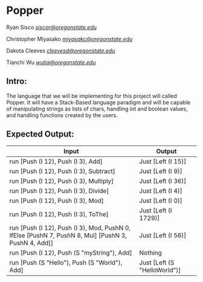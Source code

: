 # Popper

Ryan Sisco *siscor@oregonstate.edu*

Christopher Miyasako *miyasakc@oregonstate.edu*

Dakota Cleeves *cleevesd@oregonstate.edu*

Tianchi Wu *wutia@oregonstate.edu*

## Intro:
The language that we will be implementing for this project will 
called Popper. It will have a Stack-Based language paradigm and
will be capable of manipulating strings as lists of chars,
handling int and boolean values, and handling functions created
by the users.

## Expected Output:

| Input | Output |
| --- |---	|
| run [Push (I 12), Push (I 3), Add] |Just [Left (I 15)] |
| run [Push (I 12), Push (I 3), Subtract] |Just [Left (I 9)]|
| run [Push (I 12), Push (I 3), Multiply] |Just [Left (I 36)]|
| run [Push (I 12), Push (I 3), Divide] |Just [Left (I 4)]|
| run [Push (I 12), Push (I 3), Mod] |Just [Left (I 0)]|
| run [Push (I 12), Push (I 3), ToThe] |Just [Left (I 1729)]|
| run [Push (I 12), Push (I 3), Mod, PushN 0, IfElse [PushN 7, PushN 8, Mul] [PushN 3, PushN 4, Add]] |Just [Left (I 56)]|
| run [Push (I 12), Push (S "myString"), Add] | Nothing |
| run [Push (S "Hello"), Push (S "World"), Add] | Just [Left (S "HelloWorld")] |

